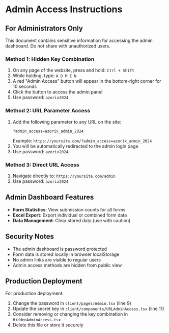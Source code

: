 # Admin Access Instructions

## For Administrators Only

This document contains sensitive information for accessing the admin dashboard. Do not share with unauthorized users.

### Method 1: Hidden Key Combination
1. On any page of the website, press and hold: `Ctrl + Shift`
2. While holding, type: `A D M I N`
3. A red "Admin Access" button will appear in the bottom-right corner for 10 seconds
4. Click the button to access the admin panel
5. Use password: `azorix2024`

### Method 2: URL Parameter Access
1. Add the following parameter to any URL on the site:
   ```
   ?admin_access=azorix_admin_2024
   ```
   Example: `https://yoursite.com/?admin_access=azorix_admin_2024`
2. You will be automatically redirected to the admin login page
3. Use password: `azorix2024`

### Method 3: Direct URL Access
1. Navigate directly to: `https://yoursite.com/admin`
2. Use password: `azorix2024`

## Admin Dashboard Features

- **Form Statistics**: View submission counts for all forms
- **Excel Export**: Export individual or combined form data
- **Data Management**: Clear stored data (use with caution)

## Security Notes

- The admin dashboard is password protected
- Form data is stored locally in browser localStorage
- No admin links are visible to regular users
- Admin access methods are hidden from public view

## Production Deployment

For production deployment:
1. Change the password in `client/pages/Admin.tsx` (line 9)
2. Update the secret key in `client/components/URLAdminAccess.tsx` (line 11)
3. Consider removing or changing the key combination in `HiddenAdminAccess.tsx`
4. Delete this file or store it securely
